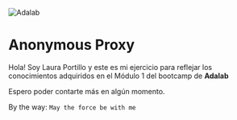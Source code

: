![Adalab](https://beta.adalab.es/resources/images/adalab-logo-155x61-bg-white.png)

# Anonymous Proxy

Hola! Soy Laura Portillo y este es mi ejercicio para reflejar los conocimientos adquiridos en el Módulo 1 del bootcamp de **Adalab**

Espero poder contarte más en algún momento.

By the way: `May the force be with me`
